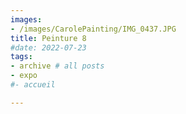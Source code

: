 ```yaml
---
images:
- /images/CarolePainting/IMG_0437.JPG
title: Peinture 8
#date: 2022-07-23
tags:
- archive # all posts
- expo
#- accueil

---
```



